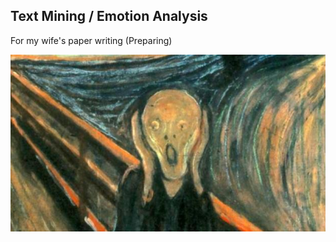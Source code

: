 ## Text Mining / Emotion Analysis

For my wife's paper writing (Preparing)  

![Munch Scream](Images/Munch_Scream.jpg)